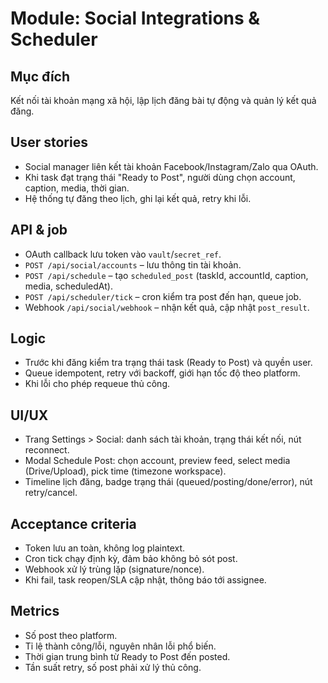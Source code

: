 ﻿# Module: Social Integrations & Scheduler

## Mục đích
Kết nối tài khoản mạng xã hội, lập lịch đăng bài tự động và quản lý kết quả đăng.

## User stories
- Social manager liên kết tài khoản Facebook/Instagram/Zalo qua OAuth.
- Khi task đạt trạng thái "Ready to Post", người dùng chọn account, caption, media, thời gian.
- Hệ thống tự đăng theo lịch, ghi lại kết quả, retry khi lỗi.

## API & job
- OAuth callback lưu token vào `vault`/`secret_ref`.
- `POST /api/social/accounts` – lưu thông tin tài khoản.
- `POST /api/schedule` – tạo `scheduled_post` (taskId, accountId, caption, media, scheduledAt).
- `POST /api/scheduler/tick` – cron kiểm tra post đến hạn, queue job.
- Webhook `/api/social/webhook` – nhận kết quả, cập nhật `post_result`.

## Logic
- Trước khi đăng kiểm tra trạng thái task (Ready to Post) và quyền user.
- Queue idempotent, retry với backoff, giới hạn tốc độ theo platform.
- Khi lỗi cho phép requeue thủ công.

## UI/UX
- Trang Settings > Social: danh sách tài khoản, trạng thái kết nối, nút reconnect.
- Modal Schedule Post: chọn account, preview feed, select media (Drive/Upload), pick time (timezone workspace).
- Timeline lịch đăng, badge trạng thái (queued/posting/done/error), nút retry/cancel.

## Acceptance criteria
- Token lưu an toàn, không log plaintext.
- Cron tick chạy định kỳ, đảm bảo không bỏ sót post.
- Webhook xử lý trùng lặp (signature/nonce).
- Khi fail, task reopen/SLA cập nhật, thông báo tới assignee.

## Metrics
- Số post theo platform.
- Tỉ lệ thành công/lỗi, nguyên nhân lỗi phổ biến.
- Thời gian trung bình từ Ready to Post đến posted.
- Tần suất retry, số post phải xử lý thủ công.
